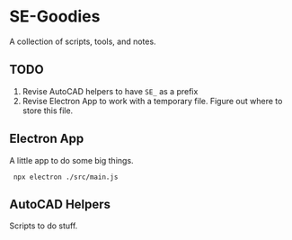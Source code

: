 # SE-Goodies

A collection of scripts, tools, and notes.

## TODO
1. Revise AutoCAD helpers to have `SE_` as a prefix
1. Revise Electron App to work with a temporary file. Figure out where to store this file.

## Electron App

A little app to do some big things.

```
 npx electron ./src/main.js
```

## AutoCAD Helpers

Scripts to do stuff.

